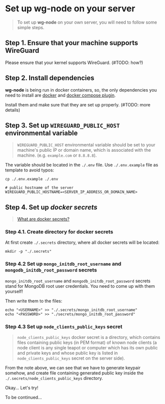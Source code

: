 # Set up wg-node on your server

> To set up **wg-node** on your own server, you will need to follow some simple steps.

## Step 1. Ensure that your machine supports WireGuard

Please ensure that your kernel supports WireGuard. (#TODO: how?)

## Step 2. Install dependencies

**wg-node** is being run in docker containers, so, the only dependencies you need to install are
[docker](https://www.docker.com/) and [docker compose plugin](https://docs.docker.com/compose/).

Install them and make sure that they are set up properly. (#TODO: more details)

## Step 3. Set up `WIREGUARD_PUBLIC_HOST` environmental variable

> `WIREGUARD_PUBLIC_HOST` environmental variable should be set to your machine's public IP or
> domain name, which is associated with the machine. (e.g. `example.com` or `8.8.8.8`).

The variable should be located in the `./.env` file.
Use `./.env.example` file as template to avoid typos:

```shell
cp ./.env.example ./.env
```

```dotenv
# public hostname of the server
WIREGUARD_PUBLIC_HOSTNAME=<SERVER_IP_ADDRESS_OR_DOMAIN_NAME>

```

## Step 4. Set up _docker secrets_

> [What are docker secrets?](https://docs.docker.com/engine/swarm/secrets/)

### Step 4.1. Create directory for docker secrets

At first create `./.secrets` directory, where all docker secrets will be located:

```shell
mkdir -p "./.secrets"
```

### Step 4.2 Set up `mongo_initdb_root_username` and `mongodb_initdb_root_password` secrets

`mongo_initdb_root_username` and `mongodb_initdb_root_password` secrets stand for MongoDB root user credentials.
You need to come up with them yourself!

Then write them to the files:

```shell
echo "<USERNAME>" >> "./.secrets/mongo_initdb_root_username"
echo "<PASSWORD>" >> "./secrets/mongo_initdb_root_password"
```

### Step 4.3 Set up `node_clients_public_keys` secret

> `node_clients_public_keys` docker secret is a directory, which contains files containing
> public keys (in PEM format) of known node clients
> (a node client is any single teapot or computer which has its own public and private keys and
> whose public key is listed in `node_clients_public_keys` secret on the server side).

From the note above, we can see that we have to generate keypair somehow, and
create file containing generated public key inside the
`./.secrets/node_clients_public_keys` directory.

Okay... Let's try!

To be continued...